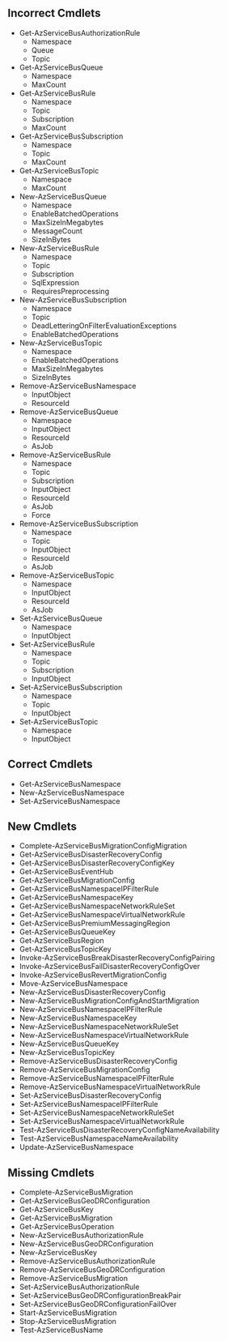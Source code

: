 ## Incorrect Cmdlets

- Get-AzServiceBusAuthorizationRule
    - Namespace
    - Queue
    - Topic
- Get-AzServiceBusQueue
    - Namespace
    - MaxCount
- Get-AzServiceBusRule
    - Namespace
    - Topic
    - Subscription
    - MaxCount
- Get-AzServiceBusSubscription
    - Namespace
    - Topic
    - MaxCount
- Get-AzServiceBusTopic
    - Namespace
    - MaxCount
- New-AzServiceBusQueue
    - Namespace
    - EnableBatchedOperations
    - MaxSizeInMegabytes
    - MessageCount
    - SizeInBytes
- New-AzServiceBusRule
    - Namespace
    - Topic
    - Subscription
    - SqlExpression
    - RequiresPreprocessing
- New-AzServiceBusSubscription
    - Namespace
    - Topic
    - DeadLetteringOnFilterEvaluationExceptions
    - EnableBatchedOperations
- New-AzServiceBusTopic
    - Namespace
    - EnableBatchedOperations
    - MaxSizeInMegabytes
    - SizeInBytes
- Remove-AzServiceBusNamespace
    - InputObject
    - ResourceId
- Remove-AzServiceBusQueue
    - Namespace
    - InputObject
    - ResourceId
    - AsJob
- Remove-AzServiceBusRule
    - Namespace
    - Topic
    - Subscription
    - InputObject
    - ResourceId
    - AsJob
    - Force
- Remove-AzServiceBusSubscription
    - Namespace
    - Topic
    - InputObject
    - ResourceId
    - AsJob
- Remove-AzServiceBusTopic
    - Namespace
    - InputObject
    - ResourceId
    - AsJob
- Set-AzServiceBusQueue
    - Namespace
    - InputObject
- Set-AzServiceBusRule
    - Namespace
    - Topic
    - Subscription
    - InputObject
- Set-AzServiceBusSubscription
    - Namespace
    - Topic
    - InputObject
- Set-AzServiceBusTopic
    - Namespace
    - InputObject

## Correct Cmdlets

- Get-AzServiceBusNamespace
- New-AzServiceBusNamespace
- Set-AzServiceBusNamespace

## New Cmdlets

- Complete-AzServiceBusMigrationConfigMigration
- Get-AzServiceBusDisasterRecoveryConfig
- Get-AzServiceBusDisasterRecoveryConfigKey
- Get-AzServiceBusEventHub
- Get-AzServiceBusMigrationConfig
- Get-AzServiceBusNamespaceIPFilterRule
- Get-AzServiceBusNamespaceKey
- Get-AzServiceBusNamespaceNetworkRuleSet
- Get-AzServiceBusNamespaceVirtualNetworkRule
- Get-AzServiceBusPremiumMessagingRegion
- Get-AzServiceBusQueueKey
- Get-AzServiceBusRegion
- Get-AzServiceBusTopicKey
- Invoke-AzServiceBusBreakDisasterRecoveryConfigPairing
- Invoke-AzServiceBusFailDisasterRecoveryConfigOver
- Invoke-AzServiceBusRevertMigrationConfig
- Move-AzServiceBusNamespace
- New-AzServiceBusDisasterRecoveryConfig
- New-AzServiceBusMigrationConfigAndStartMigration
- New-AzServiceBusNamespaceIPFilterRule
- New-AzServiceBusNamespaceKey
- New-AzServiceBusNamespaceNetworkRuleSet
- New-AzServiceBusNamespaceVirtualNetworkRule
- New-AzServiceBusQueueKey
- New-AzServiceBusTopicKey
- Remove-AzServiceBusDisasterRecoveryConfig
- Remove-AzServiceBusMigrationConfig
- Remove-AzServiceBusNamespaceIPFilterRule
- Remove-AzServiceBusNamespaceVirtualNetworkRule
- Set-AzServiceBusDisasterRecoveryConfig
- Set-AzServiceBusNamespaceIPFilterRule
- Set-AzServiceBusNamespaceNetworkRuleSet
- Set-AzServiceBusNamespaceVirtualNetworkRule
- Test-AzServiceBusDisasterRecoveryConfigNameAvailability
- Test-AzServiceBusNamespaceNameAvailability
- Update-AzServiceBusNamespace

## Missing Cmdlets

- Complete-AzServiceBusMigration
- Get-AzServiceBusGeoDRConfiguration
- Get-AzServiceBusKey
- Get-AzServiceBusMigration
- Get-AzServiceBusOperation
- New-AzServiceBusAuthorizationRule
- New-AzServiceBusGeoDRConfiguration
- New-AzServiceBusKey
- Remove-AzServiceBusAuthorizationRule
- Remove-AzServiceBusGeoDRConfiguration
- Remove-AzServiceBusMigration
- Set-AzServiceBusAuthorizationRule
- Set-AzServiceBusGeoDRConfigurationBreakPair
- Set-AzServiceBusGeoDRConfigurationFailOver
- Start-AzServiceBusMigration
- Stop-AzServiceBusMigration
- Test-AzServiceBusName
